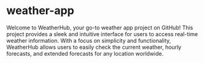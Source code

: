 # weather-app
Welcome to WeatherHub, your go-to weather app project on GitHub! This project provides a sleek and intuitive interface for users to access real-time weather information. With a focus on simplicity and functionality, WeatherHub allows users to easily check the current weather, hourly forecasts, and extended forecasts for any location worldwide.
